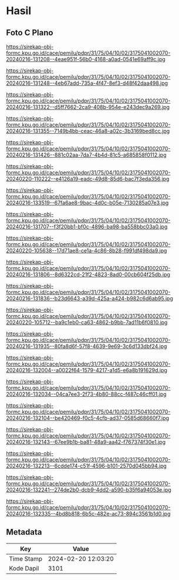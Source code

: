 # Hasil

## Foto C Plano

https://sirekap-obj-formc.kpu.go.id/cace/pemilu/pdpr/31/75/04/10/02/3175041002070-20240216-131208--4eae951f-56b0-4168-a0ad-0541e69aff9c.jpg

https://sirekap-obj-formc.kpu.go.id/cace/pemilu/pdpr/31/75/04/10/02/3175041002070-20240216-131248--4eb67add-735a-4f47-8ef3-d48f42daa498.jpg

https://sirekap-obj-formc.kpu.go.id/cace/pemilu/pdpr/31/75/04/10/02/3175041002070-20240216-131322--d5ff7662-2ca9-408b-954e-e243dec9a269.jpg

https://sirekap-obj-formc.kpu.go.id/cace/pemilu/pdpr/31/75/04/10/02/3175041002070-20240216-131355--7149b4bb-ceac-46a8-a02c-3b3169bed8cc.jpg

https://sirekap-obj-formc.kpu.go.id/cace/pemilu/pdpr/31/75/04/10/02/3175041002070-20240216-131426--881c02aa-7da7-4b4d-81c5-a685858f0112.jpg

https://sirekap-obj-formc.kpu.go.id/cace/pemilu/pdpr/31/75/04/10/02/3175041002070-20240220-110222--e4126a19-eadc-49d8-85d6-bac7f3eda356.jpg

https://sirekap-obj-formc.kpu.go.id/cace/pemilu/pdpr/31/75/04/10/02/3175041002070-20240216-133519--67fa6ae8-9bac-4d0c-b05e-7130285a07e3.jpg

https://sirekap-obj-formc.kpu.go.id/cace/pemilu/pdpr/31/75/04/10/02/3175041002070-20240216-131707--f3f20bb1-bf0c-4896-ba98-ba558bbc03a0.jpg

https://sirekap-obj-formc.kpu.go.id/cace/pemilu/pdpr/31/75/04/10/02/3175041002070-20240220-105638--17d71ae8-ce1a-4c86-8b28-f991df498da9.jpg

https://sirekap-obj-formc.kpu.go.id/cace/pemilu/pdpr/31/75/04/10/02/3175041002070-20240216-131806--8d6322cd-21f2-4823-8ad0-00cb604f25db.jpg

https://sirekap-obj-formc.kpu.go.id/cace/pemilu/pdpr/31/75/04/10/02/3175041002070-20240216-131836--b23d6643-a39d-425a-a424-b982c6d6ab95.jpg

https://sirekap-obj-formc.kpu.go.id/cace/pemilu/pdpr/31/75/04/10/02/3175041002070-20240220-105712--ba9c1eb0-ca63-4862-b9bb-7ad11b6f0810.jpg

https://sirekap-obj-formc.kpu.go.id/cace/pemilu/pdpr/31/75/04/10/02/3175041002070-20240216-131935--80fa8d6f-57f8-4639-9e69-3c6d133dbf24.jpg

https://sirekap-obj-formc.kpu.go.id/cace/pemilu/pdpr/31/75/04/10/02/3175041002070-20240216-132004--a0022f64-1579-4217-a1d5-e6a8b191629d.jpg

https://sirekap-obj-formc.kpu.go.id/cace/pemilu/pdpr/31/75/04/10/02/3175041002070-20240216-132034--04ca7ee3-2f73-4b80-88cc-f487c46cff01.jpg

https://sirekap-obj-formc.kpu.go.id/cace/pemilu/pdpr/31/75/04/10/02/3175041002070-20240216-132104--be420469-f0c5-4cfb-ad37-0585d68660f7.jpg

https://sirekap-obj-formc.kpu.go.id/cace/pemilu/pdpr/31/75/04/10/02/3175041002070-20240216-132143--67ee9b1b-ba81-48a9-aa42-f767374f30e1.jpg

https://sirekap-obj-formc.kpu.go.id/cace/pemilu/pdpr/31/75/04/10/02/3175041002070-20240216-132213--6cdde174-c51f-4596-b101-2570d045bb94.jpg

https://sirekap-obj-formc.kpu.go.id/cace/pemilu/pdpr/31/75/04/10/02/3175041002070-20240216-132241--274de2b0-dcb9-4dd2-a590-b35f6a94053e.jpg

https://sirekap-obj-formc.kpu.go.id/cace/pemilu/pdpr/31/75/04/10/02/3175041002070-20240216-132335--4bd8b818-6b5c-482e-ac73-894c3561b1d0.jpg


## Metadata

| Key        | Value               |
| ---------- | ------------------- |
| Time Stamp | 2024-02-20 12:03:20 |
| Kode Dapil | 3101                |



